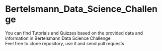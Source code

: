 # Bertelsmann_Data_Science_Challenge

You can find Tutorials and Quizzes based on the provided data and information in Bertelsmann Data Science Challenge <br/>
Feel free to clone repository, use it and send pull requests
